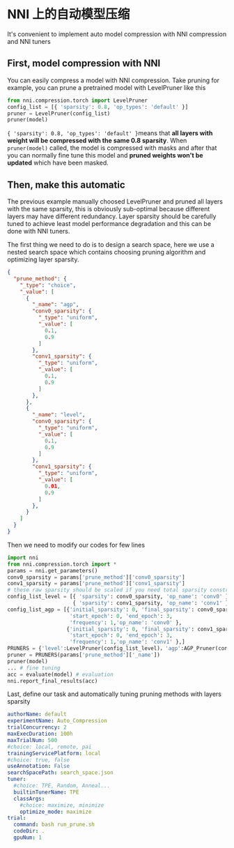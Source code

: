 # NNI 上的自动模型压缩

It's convenient to implement auto model compression with NNI compression and NNI tuners

## First, model compression with NNI

You can easily compress a model with NNI compression. Take pruning for example, you can prune a pretrained model with LevelPruner like this

```python
from nni.compression.torch import LevelPruner
config_list = [{ 'sparsity': 0.8, 'op_types': 'default' }]
pruner = LevelPruner(config_list)
pruner(model)
```

`{ 'sparsity': 0.8, 'op_types': 'default' }`means that **all layers with weight will be compressed with the same 0.8 sparsity**. When `pruner(model)` called, the model is compressed with masks and after that you can normally fine tune this model and **pruned weights won't be updated** which have been masked.

## Then, make this automatic

The previous example manually choosed LevelPruner and pruned all layers with the same sparsity, this is obviously sub-optimal because different layers may have different redundancy. Layer sparsity should be carefully tuned to achieve least model performance degradation and this can be done with NNI tuners.

The first thing we need to do is to design a search space, here we use a nested search space which contains  choosing pruning algorithm and optimizing layer sparsity.

```json
{
  "prune_method": {
    "_type": "choice",
    "_value": [
      {
        "_name": "agp",
        "conv0_sparsity": {
          "_type": "uniform",
          "_value": [
            0.1,
            0.9
          ]
        },
        "conv1_sparsity": {
          "_type": "uniform",
          "_value": [
            0.1,
            0.9
          ]
        },
      },
      {
        "_name": "level",
        "conv0_sparsity": {
          "_type": "uniform",
          "_value": [
            0.1,
            0.9
          ]
        },
        "conv1_sparsity": {
          "_type": "uniform",
          "_value": [
            0.01,
            0.9
          ]
        },
      }
    ]
  }
}
```

Then we need to modify our codes for few lines

```python
import nni
from nni.compression.torch import *
params = nni.get_parameters()
conv0_sparsity = params['prune_method']['conv0_sparsity']
conv1_sparsity = params['prune_method']['conv1_sparsity']
# these raw sparsity should be scaled if you need total sparsity constrained
config_list_level = [{ 'sparsity': conv0_sparsity, 'op_name': 'conv0' },
                     { 'sparsity': conv1_sparsity, 'op_name': 'conv1' }]
config_list_agp = [{'initial_sparsity': 0, 'final_sparsity': conv0_sparsity,
                    'start_epoch': 0, 'end_epoch': 3,
                    'frequency': 1,'op_name': 'conv0' },
                   {'initial_sparsity': 0, 'final_sparsity': conv1_sparsity,
                    'start_epoch': 0, 'end_epoch': 3,
                    'frequency': 1,'op_name': 'conv1' },]
PRUNERS = {'level':LevelPruner(config_list_level)，'agp':AGP_Pruner(config_list_agp)}
pruner = PRUNERS(params['prune_method']['_name'])
pruner(model)
... # fine tuning
acc = evaluate(model) # evaluation
nni.report_final_results(acc)
```

Last, define our task and automatically tuning pruning methods with layers sparsity

```yaml
authorName: default
experimentName: Auto_Compression
trialConcurrency: 2
maxExecDuration: 100h
maxTrialNum: 500
#choice: local, remote, pai
trainingServicePlatform: local
#choice: true, false
useAnnotation: False
searchSpacePath: search_space.json
tuner:
  #choice: TPE, Random, Anneal...
  builtinTunerName: TPE
  classArgs:
    #choice: maximize, minimize
    optimize_mode: maximize
trial:
  command: bash run_prune.sh
  codeDir: .
  gpuNum: 1

```

